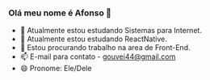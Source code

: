 ### Olá meu nome é Afonso 👋

- 🔭  Atualmente estou estudando Sistemas para Internet.
- 🌱  Atualmente estou estudando ReactNative.
- 👯 Estou procurando trabalho na area de Front-End.
- 📫 E-mail para contato - gouvei44@gmail.com
- 😄 Pronome: Ele/Dele
